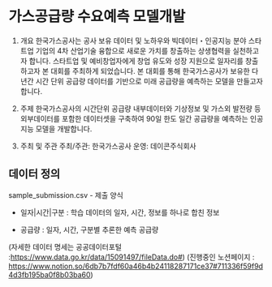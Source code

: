 # 가스공급량 수요예측 모델개발

1. 개요
한국가스공사는 공사 보유 데이터 및 노하우와 빅데이터・인공지능 분야 스타트업 기업의 4차 산업기술 융합으로 새로운 가치를 창출하는 상생협력을 실천하고자 합니다.
스타트업 및 예비창업자에게 창업 유도와 성장 지원으로 일자리를 창출하고자 본 대회를 주최하게 되었습니다.
본 대회를 통해 한국가스공사가 보유한 다년간 시간 단위 공급량 데이터를 기반으로 미래 공급량을 예측하는 모델을 만들고자 합니다.


2. 주제
한국가스공사의 시간단위 공급량 내부데이터와 기상정보 및 가스외 발전량 등 외부데이터를 포함한 데이터셋을 구축하여 90일 한도 일간 공급량을 예측하는 인공지능 모델을 개발합니다.


3. 주최 및 주관
주최/주관: 한국가스공사
운영: 데이콘주식회사

## 데이터 정의

sample_submission.csv - 제출 양식
 - 일자|시간|구분 : 학습 데이터의 일자, 시간, 정보를 하나로 합친 정보

 - 공급량 : 일자, 시간, 구분별 추론한 예측 공급량


(자세한 데이터 명세는 공공데이터포털 :https://www.data.go.kr/data/15091497/fileData.do#)
(진행중인 노션페이지 : https://www.notion.so/6db7b7fdf60a46b4b24118287171ce37#711336f59f9d4d3fb195ba0f8b03ba60)
